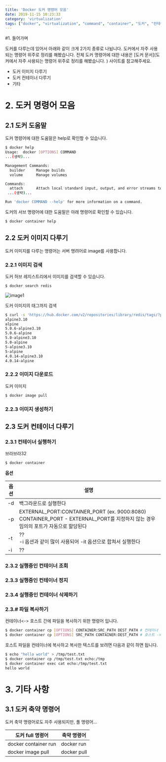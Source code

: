 ```yaml
---
title: 'Docker 도커 명령어 모음'
date: 2019-11-15 10:23:33
category: 'virtualization'
tags: ["docker", "virtualization", "command", "container", "도커", "컨테이너", "가상화", "명령어"]
---
```


#1. 들어가며

도커를 다루는데 있어서 아래와 같이 크게 2가지 종류로 나뉩니다. 도커에서 자주 사용되는 명령어 위주로 정리를 해봤습니다. 전체 도커 명령어에 대한 내용은 [도커 문서](도커에서 자주 사용되는 명령어 위주로 정리를 해봤습니다. ) 사이트를 참고해주세요. 

- 도커 이미지 다루기
- 도커 컨테이너 다루기
- 기타


# 2. 도커 명령어 모음
## 2.1 도커 도움말

도커 명령어에 대한 도움말은 help로 확인할 수 있습니다. 
```bash
$ docker help
Usage:  docker [OPTIONS] COMMAND
...(생략)...

Management Commands:
  builder     Manage builds
  volume      Manage volumes

Commands:
  attach      Attach local standard input, output, and error streams to a running container
 ...(생략)...

Run 'docker COMMAND --help' for more information on a command.

```

도커의 서브 명령어에 대한 도움말은 아래 명령어로 확인할 수 있습니다. 

```bash
$ docker container help
```



## 2.2 도커 이미지 다루기

도커 이미지를 다루는 명령어는 서버 명려어로 image를 사용합니다. 

### 2.2.1 이미지 검색

도커 허브 레지스트리에서 이미지를 검색할 수 있습니다. 

```bash
$ docker search redis        

```



![image1](도커-명령어-모음/image1.png)

도커 이미지의 태그까지 검색

```bash
$ curl -s 'https://hub.docker.com/v2/repositories/library/redis/tags/?page_size=10'  | jq -r '.results[].name'                                                                              !10013
alpine3.10
alpine
5.0.6-alpine3.10
5.0.6-alpine
5.0-alpine3.10
5.0-alpine
5-alpine3.10
5-alpine
4.0.14-alpine3.10
4.0.14-alpine
```



### 2.2.2 이미지 다운로드

도커  이미지

```bash
$ docker image pull 
```



### 2.2.3 이미지  생성하기

## 2.3 도커 컨테이너 다루기

### 2.3.1 컨테이너 실행하기

브라브라32

```bash
$ docker container 
```

**옵션**

| 옵션 | 설명                                                         |
| ---- | ------------------------------------------------------------ |
| -d   | 백그라운드로 실행한다                                        |
| -p   | EXTERNAL_PORT:CONTAINER_PORT (ex. 9000:8080)<br />CONTAINER_PORT - EXTERNAL_PORT를 지정하지 않는 경우 임의의 포트가 자동으로 할당된다 |
| -t   | ??<br />-i 옵션과 같이 많이 사용되어 -it 옵션으로 합쳐서 실행한다 |
| -i   | ??                                                           |



### 2.3.2 실행중인 컨테이너 조회

### 2.3.3 실행중인 컨테이너 정지

### 2.3.4 실행중인 컨테이너 삭제하기



### 2.3.# 파일 복사하기

컨테이너<-> 호스트 간에 파일을 복사하기 위한 명령어 입니다. 

```bash
$ docker container cp [OPTIONS] CONTAINER:SRC_PATH DEST_PATH # 컨테이너 -> 호스트
$ docker container cp [OPTIONS] SRC_PATH CONTAINER:DEST_PATH # 호스트 -> 컨테이너
```

호스트 파일을 컨테이너에 복사하고 복사한 텍스트를 보려면 다음과 같이 하면 됩니다.

```bash
$ echo "hello world" > /tmp/test.txt
$ docker container cp /tmp/test.txt echo:/tmp
$ docker container exec cat echo:/tmp/test.txt
hello world
```

# 3. 기타 사항

## 3.1 도커 축약 명령어

도커 축약 명령어로도 자주 사용되지만, 풀 명령어...

| 도커 full 명령어     | 축약 명령어 |
| -------------------- | ----------- |
| docker container run | docker run  |
| docker image pull    | docker pull |

